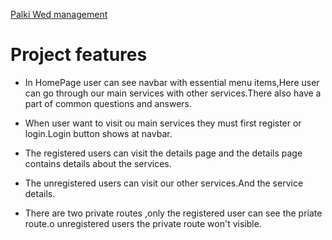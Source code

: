 
[Palki Wed management](https://www.example.com)

# Project features

- In HomePage user can see navbar with essential menu items,Here user can go through our main services with other services.There also have a part of common questions and answers. 

- When user want to visit ou main services they must first register or login.Login button shows at navbar.

- The registered users can visit the details page and the details page contains details about the services.

- The unregistered users can visit our other services.And the service details.

- There are  two private routes ,only the registered user can see the priate route.o unregistered users the private route won't visible.


